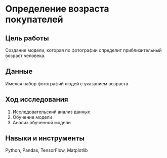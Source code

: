 # Определение возраста покупателей
## Цель работы
Создание модели, которая по фотографии определит приблизительный возраст человека.
## Данные
Имелся набор фотографий людей с указанием возраста.
## Ход исследования
1. Исследовательский анализ данных
2. Обучение модели
3. Анализ обученной модели

## Навыки и инструменты
Python, Pandas, TensorFlow, Matplotlib
